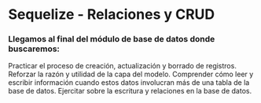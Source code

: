 # Sequelize - Relaciones y CRUD

<h3>Llegamos al final del módulo de base de datos donde buscaremos: </h3>

Practicar el proceso de creación, actualización y borrado de registros.
Reforzar la razón y utilidad de la capa del modelo.
Comprender cómo leer y escribir información cuando estos datos involucran más de una tabla de la base de datos.
Ejercitar sobre la escritura y relaciones en la base de datos.



